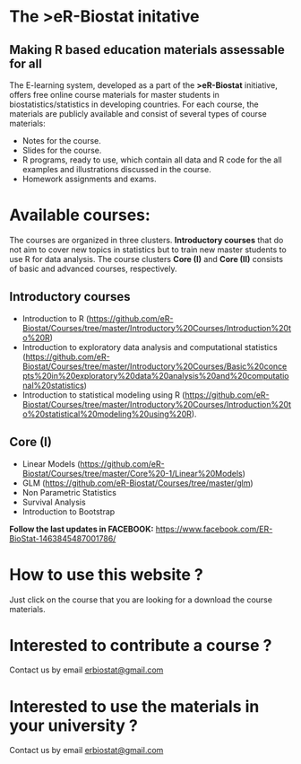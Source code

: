 # The >eR-Biostat initative
## Making R based education materials assessable for all

The E-learning system, developed as a part of the **>eR-Biostat**  initiative, offers free online course materials for master students in biostatistics/statistics in developing countries. For each course, the materials are publicly available and consist of several types of course materials: 
* Notes for the course.
* Slides for the course.
* R programs, ready to use, which contain all data and R code for the all examples and illustrations discussed in the course.
* Homework assignments and exams.

# Available courses:
The courses are organized in three clusters.  **Introductory courses** that do not aim to cover new topics in statistics but to train new master students to use R for data analysis. The course clusters **Core (I)** and **Core (II)** consists of basic and advanced courses, respectively. 

## Introductory courses
* Introduction to R (https://github.com/eR-Biostat/Courses/tree/master/Introductory%20Courses/Introduction%20to%20R)
* Introduction to exploratory data analysis and computational statistics (https://github.com/eR-Biostat/Courses/tree/master/Introductory%20Courses/Basic%20concepts%20in%20exploratory%20data%20analysis%20and%20computational%20statistics)
* Introduction to statistical modeling using R (https://github.com/eR-Biostat/Courses/tree/master/Introductory%20Courses/Introduction%20to%20statistical%20modeling%20using%20R).
## Core (I) 
* Linear Models (https://github.com/eR-Biostat/Courses/tree/master/Core%20-1/Linear%20Models)
* GLM (https://github.com/eR-Biostat/Courses/tree/master/glm)
* Non Parametric Statistics
* Survival Analysis
* Introduction to Bootstrap

**Follow the last updates in FACEBOOK:** https://www.facebook.com/ER-BioStat-1463845487001786/

# How to use this website ?
Just click on the course that you are looking for a download the course materials.

# Interested to contribute a course ?
Contact us by email erbiostat@gmail.com

# Interested to  use the materials in your university ?
Contact us by email erbiostat@gmail.com

  

